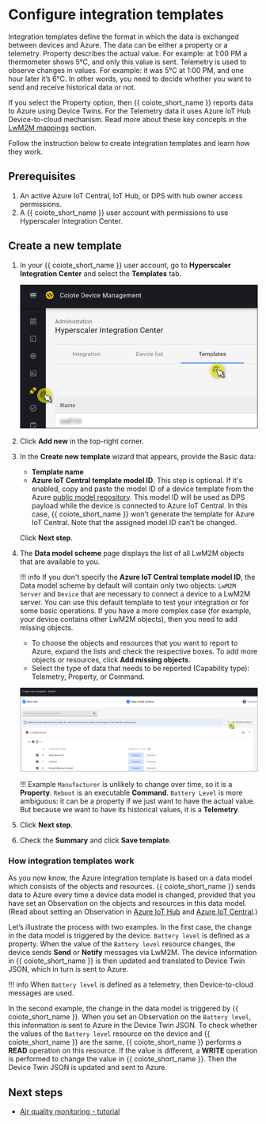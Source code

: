 # Configure integration templates

Integration templates define the format in which the data is exchanged between devices and Azure. The data can be either a property or a telemetry. Property describes the actual value. For example: at 1:00 PM a thermometer shows 5°C, and only this value is sent. Telemetry is used to observe changes in values. For example: it was 5°C at 1:00 PM, and one hour later it’s 6°C. In other words, you need to decide whether you want to send and receive historical data or not.

If you select the Property option, then {{ coiote_short_name }} reports data to Azure using Device Twins. For the Telemetry data it uses Azure IoT Hub Device-to-cloud mechanism. Read more about these key concepts in the [LwM2M mappings](../Concepts/LwM2M_mappings_Hub.md) section.

Follow the instruction below to create integration templates and learn how they work.

## Prerequisites
1. An active Azure IoT Central, IoT Hub, or DPS with hub owner access permissions.
2. A {{ coiote_short_name }} user account with permissions to use Hyperscaler Integration Center.

## Create a new template

1. In your {{ coiote_short_name }} user account, go to **Hyperscaler Integration Center** and select the **Templates** tab.

    ![Go to Hyperscaler Integration Center and select Templates](images/hicTemplate1.png "Go to Hyperscaler Integration Center and select Templates")

2. Click **Add new** in the top-right corner.
3. In the **Create new template** wizard that appears, provide the Basic data:
    * **Template name**
    * **Azure IoT Central template model ID**. This step is optional. If it's enabled, copy and paste the model ID of a device template from the Azure [public model repository](https://github.com/Azure/iot-plugandplay-models). This model ID will be used as DPS payload while the device is connected to Azure IoT Central. In this case, {{ coiote_short_name }} won’t generate the template for Azure IoT Central. Note that the assigned model ID can’t be changed.

    Click **Next step**.

4. The **Data model scheme** page displays the list of all LwM2M objects that are available to you.

    !!! info
        If you don't specify the **Azure IoT Central template model ID**, the Data model scheme by default will contain only two objects: `LwM2M Server` and `Device` that are necessary to connect a device to a LwM2M server. You can use this default template to test your integration or for some basic operations. If you have a more complex case (for example, your device contains other LwM2M objects), then you need to add missing objects.

    * To choose the objects and resources that you want to report to Azure, expand the lists and check the respective boxes. To add more objects or resources, click **Add missing objects**.
    * Select the type of data that needs to be reported (Capability type): Telemetry, Property, or Command.

    ![Provide basic data](images/hicTemplate2.png "Provide basic data")

    !!! Example
        `Manufacturer` is unlikely to change over time, so it is a **Property**. `Reboot` is an executable **Command**. `Battery Level` is more ambiguous: it can be a property if we just want to have the actual value. But because we want to have its historical values, it is a **Telemetry**.

5. Click **Next step**.

6. Check the **Summary** and click **Save template**.

### How integration templates work

As you now know, the Azure integration template is based on a data model which consists of the objects and resources. {{ coiote_short_name }} sends data to Azure every time a device data model is changed, provided that you have set an Observation on the objects and resources in this data model. (Read about setting an Observation in [Azure IoT Hub](../Azure_IoT_Hub/Set_an_Observation.md) and [Azure IoT Central](../Azure_IoT_Central/Set_an_Observation.md).)

Let’s illustrate the process with two examples. In the first case, the change in the data model is triggered by the device. `Battery level` is defined as a property. When the value of the `Battery level` resource changes, the device sends **Send** or **Notify** messages via LwM2M. The device information in {{ coiote_short_name }} is then updated and translated to Device Twin JSON, which in turn is sent to Azure.

!!! info
    When `Battery level` is defined as a telemetry, then Device-to-cloud messages are used.

In the second example, the change in the data model is triggered by {{ coiote_short_name }}. When you set an Observation on the `Battery level`, this information is sent to Azure in the Device Twin JSON. To check whether the values of the `Battery level` resource on the device and {{ coiote_short_name }} are the same, {{ coiote_short_name }} performs a **READ** operation on this resource. If the value is different, a **WRITE** operation is performed to change the value in {{ coiote_short_name }}. Then the Device Twin JSON is updated and sent to Azure.

## Next steps
 - [Air quality monitoring - tutorial](../../../Demo_Projects/Air_quality_monitoring_tutorial.md)
